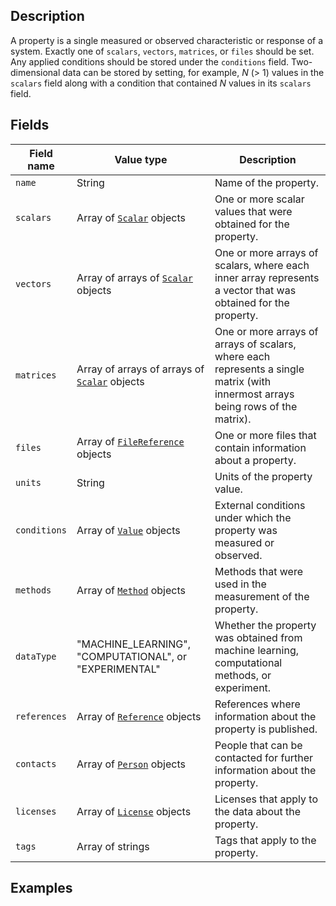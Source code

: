 ## Description

A property is a single measured or observed characteristic or response of a system. Exactly one of `scalars`, `vectors`, `matrices`, or `files` should be set. Any applied conditions should be stored under the `conditions` field. Two-dimensional data can be stored by setting, for example, _N_ (> 1) values in the `scalars` field along with a condition that contained _N_ values in its `scalars` field.

## Fields

Field name | Value type | Description
-----------|------------|------------
`name` | String | Name of the property.
`scalars` | Array of [`Scalar`](!schema_definition/common/Scalar) objects | One or more scalar values that were obtained for the property.
`vectors` | Array of arrays of [`Scalar`](!schema_definition/common/Scalar) objects | One or more arrays of scalars, where each inner array represents a vector that was obtained for the property.
`matrices` | Array of arrays of arrays of [`Scalar`](!schema_definition/common/Scalar) objects | One or more arrays of arrays of scalars, where each represents a single matrix (with innermost arrays being rows of the matrix).
`files` | Array of [`FileReference`](!schema_definition/common/FileReference) objects | One or more files that contain information about a property.
`units` | String | Units of the property value.
`conditions` | Array of [`Value`](!schema_definition/common/Value) objects | External conditions under which the property was measured or observed.
`methods` | Array of [`Method`](!schema_definition/common/Method) objects | Methods that were used in the measurement of the property.
`dataType` | "MACHINE_LEARNING", "COMPUTATIONAL", or "EXPERIMENTAL" | Whether the property was obtained from machine learning, computational methods, or experiment.
`references` | Array of [`Reference`](!schema_definition/common/Reference) objects | References where information about the property is published.
`contacts` | Array of [`Person`](!schema_definition/common/Person) objects | People that can be contacted for further information about the property.
`licenses` | Array of [`License`](!schema_definition/common/License) objects | Licenses that apply to the data about the property.
`tags` | Array of strings | Tags that apply to the property.

## Examples

